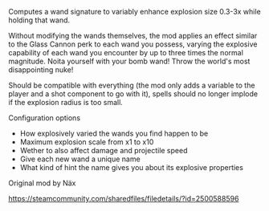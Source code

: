 Computes a wand signature to variably enhance explosion size 0.3-3x while holding that wand.

Without modifying the wands themselves, the mod applies an effect similar to the Glass Cannon perk to each wand you possess, varying the explosive capability of each wand you encounter by up to three times the normal magnitude. Noita yourself with your bomb wand! Throw the world's most disappointing nuke!

Should be compatible with everything (the mod only adds a variable to the player and a shot component to go with it), spells should no longer implode if the explosion radius is too small.

Configuration options

* How explosively varied the wands you find happen to be
* Maximum explosion scale from x1 to x10
* Wether to also affect damage and projectile speed
* Give each new wand a unique name
* What kind of hint the name gives you about its explosive properties

Original mod by Näx

https://steamcommunity.com/sharedfiles/filedetails/?id=2500588596
